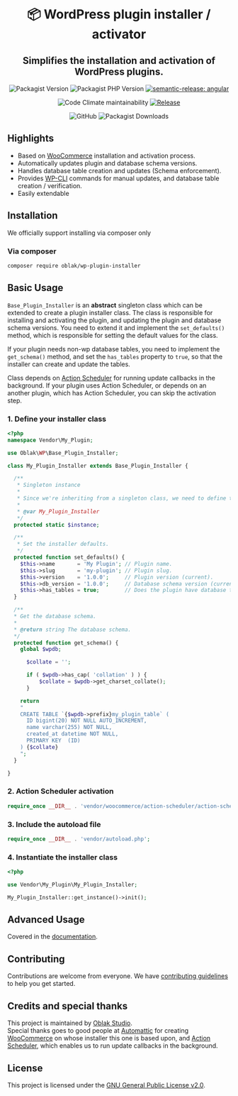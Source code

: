 <div align="center">

# 📦 WordPress plugin installer / activator
## Simplifies the installation and activation of WordPress plugins.

![Packagist Version](https://img.shields.io/packagist/v/oblak/wp-plugin-installer)
![Packagist PHP Version](https://img.shields.io/packagist/dependency-v/oblak/wp-plugin-installer/php)
[![semantic-release: angular](https://img.shields.io/badge/semantic--release-angular-e10079?logo=semantic-release)](https://github.com/semantic-release/semantic-release)

![Code Climate maintainability](https://img.shields.io/codeclimate/maintainability/oblakstudio/wp-plugin-installer)
[![Release](https://github.com/oblakstudio/wp-plugin-installer/actions/workflows/release.yml/badge.svg)](https://github.com/oblakstudio/wp-plugin-installer/actions/workflows/release.yml)

![GitHub](https://img.shields.io/github/license/oblakstudio/wp-plugin-installer)
![Packagist Downloads](https://img.shields.io/packagist/dm/oblak/wp-plugin-installer)

</div>

## Highlights
 * Based on [WooCommerce](https://woocommerce.com) installation and activation process.
 * Automatically updates plugin and database schema versions.
 * Handles database table creation and updates (Schema enforcement).
 * Provides [WP-CLI](https://wp-cli.org) commands for manual updates, and database table creation / verification.
 * Easily extendable

## Installation

We officially support installing via composer only

### Via composer
```bash
composer require oblak/wp-plugin-installer
```

## Basic Usage

``Base_Plugin_Installer`` is an **abstract** singleton class which can be extended to create a plugin installer class. The class is responsible for installing and activating the plugin, and updating the plugin and database schema versions.
You need to extend it and implement the ``set_defaults()`` method, which is responsible for setting the default values for the class.

If your plugin needs non-wp database tables, you need to implement the ``get_schema()`` method, and set the ``has_tables`` property to ``true``, so that the installer can create and update the tables.

Class depends on [Action Scheduler](https://actionscheduler.org) for running update callbacks in the background.
If your plugin uses Action Scheduler, or depends on an another plugin, which has Action Scheduler, you can skip the activation step.

### 1. Define your installer class

```php
<?php
namespace Vendor\My_Plugin;

use Oblak\WP\Base_Plugin_Installer;

class My_Plugin_Installer extends Base_Plugin_Installer {

  /**
   * Singleton instance
   *
   * Since we're inheriting from a singleton class, we need to define this property.
   *
   * @var My_Plugin_Installer
   */
  protected static $instance;

  /**
   * Set the installer defaults.
   */
  protected function set_defaults() {
    $this->name       = 'My Plugin'; // Plugin name.
    $this->slug       = 'my-plugin'; // Plugin slug.
    $this->version    = '1.0.0';     // Plugin version (current).
    $this->db_version = '1.0.0';     // Database schema version (current).
    $this->has_tables = true;        // Does the plugin have database tables?
  }

  /**
  * Get the database schema.
  *
  * @return string The database schema.
  */
  protected function get_schema() {
    global $wpdb;

      $collate = '';

      if ( $wpdb->has_cap( 'collation' ) ) {
          $collate = $wpdb->get_charset_collate();
      }

    return
    "
    CREATE TABLE `{$wpdb->prefix}my_plugin_table` (
      ID bigint(20) NOT NULL AUTO_INCREMENT,
      name varchar(255) NOT NULL,
      created_at datetime NOT NULL,
      PRIMARY KEY  (ID)
    ) {$collate}
    ";
  }

}
```

### 2. Action Scheduler activation
```php
require_once __DIR__ . 'vendor/woocommerce/action-scheduler/action-scheduler.php';
```

### 3. Include the autoload file
```php
require_once __DIR__ . 'vendor/autoload.php';
```

### 4. Instantiate the installer class
```php
<?php

use Vendor\My_Plugin\My_Plugin_Installer;

My_Plugin_Installer::get_instance()->init();
```

## Advanced Usage

Covered in the [documentation](https://plugin-installer.wp.rs).

## Contributing

Contributions are welcome from everyone. We have [contributing guidelines](CONTRIBUTING.md) to help you get started.

## Credits and special thanks

This project is maintained by [Oblak Studio](https://oblak.studio).  
Special thanks goes to good people at [Automattic](https://automattic.com) for creating [WooCommerce](https://woocommerce.com) on whose installer this one is based upon, and [Action Scheduler](https://actionscheduler.org), which enables us to run update callbacks in the background.

## License

This project is licensed under the [GNU General Public License v2.0](LICENSE).


